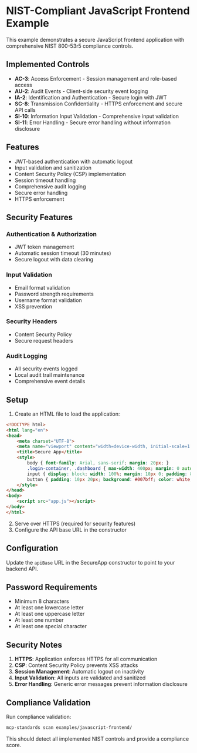 # NIST-Compliant JavaScript Frontend Example

This example demonstrates a secure JavaScript frontend application with comprehensive NIST 800-53r5 compliance controls.

## Implemented Controls

- **AC-3**: Access Enforcement - Session management and role-based access
- **AU-2**: Audit Events - Client-side security event logging
- **IA-2**: Identification and Authentication - Secure login with JWT
- **SC-8**: Transmission Confidentiality - HTTPS enforcement and secure API calls
- **SI-10**: Information Input Validation - Comprehensive input validation
- **SI-11**: Error Handling - Secure error handling without information disclosure

## Features

- JWT-based authentication with automatic logout
- Input validation and sanitization
- Content Security Policy (CSP) implementation
- Session timeout handling
- Comprehensive audit logging
- Secure error handling
- HTTPS enforcement

## Security Features

### Authentication & Authorization
- JWT token management
- Automatic session timeout (30 minutes)
- Secure logout with data clearing

### Input Validation
- Email format validation
- Password strength requirements
- Username format validation
- XSS prevention

### Security Headers
- Content Security Policy
- Secure request headers

### Audit Logging
- All security events logged
- Local audit trail maintenance
- Comprehensive event details

## Setup

1. Create an HTML file to load the application:

```html
<!DOCTYPE html>
<html lang="en">
<head>
    <meta charset="UTF-8">
    <meta name="viewport" content="width=device-width, initial-scale=1.0">
    <title>Secure App</title>
    <style>
        body { font-family: Arial, sans-serif; margin: 20px; }
        .login-container, .dashboard { max-width: 400px; margin: 0 auto; }
        input { display: block; width: 100%; margin: 10px 0; padding: 8px; }
        button { padding: 10px 20px; background: #007bff; color: white; border: none; cursor: pointer; }
    </style>
</head>
<body>
    <script src="app.js"></script>
</body>
</html>
```

2. Serve over HTTPS (required for security features)
3. Configure the API base URL in the constructor

## Configuration

Update the `apiBase` URL in the SecureApp constructor to point to your backend API.

## Password Requirements

- Minimum 8 characters
- At least one lowercase letter
- At least one uppercase letter
- At least one number
- At least one special character

## Security Notes

1. **HTTPS**: Application enforces HTTPS for all communication
2. **CSP**: Content Security Policy prevents XSS attacks
3. **Session Management**: Automatic logout on inactivity
4. **Input Validation**: All inputs are validated and sanitized
5. **Error Handling**: Generic error messages prevent information disclosure

## Compliance Validation

Run compliance validation:
```bash
mcp-standards scan examples/javascript-frontend/
```

This should detect all implemented NIST controls and provide a compliance score.
